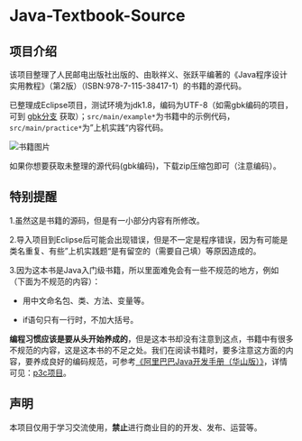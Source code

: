 # Java-Textbook-Source

## 项目介绍

该项目整理了人民邮电出版社出版的、由耿祥义、张跃平编著的《Java程序设计实用教程》（第2版）（ISBN:978-7-115-38417-1）的书籍的源代码。

已整理成Eclipse项目，测试环境为jdk1.8，编码为UTF-8（如需gbk编码的项目，可到 [gbk分支](https://github.com/yansheng836/java-textbook-source/tree/gbk) 获取）；`src/main/example*`为书籍中的示例代码，`src/main/practice*`为”上机实践“内容代码。

![书籍图片](https://img11.360buyimg.com/n0/jfs/t1633/82/263571967/127638/8cb64d8e/556c320bNfe8389b6.jpg)

如果你想要获取未整理的源代码(gbk编码)，下载zip压缩包即可（注意编码）。



## 特别提醒

1.虽然这是书籍的源码，但是有一小部分内容有所修改。

2.导入项目到Eclipse后可能会出现错误，但是不一定是程序错误，因为有可能是类名重复、有些”上机实践题“是有留空的（需要自己填）等原因造成的。

3.因为这本书是Java入门级书籍，所以里面难免会有一些不规范的地方，例如（下面为不规范的内容）：

- 用中文命名包、类、方法、变量等。

- if语句只有一行时，不加大括号。

**编程习惯应该是要从头开始养成的**，但是这本书却没有注意到这点，书籍中有很多不规范的内容，这是这本书的不足之处。我们在阅读书籍时，要多注意这方面的内容，要养成良好的编码规范，可参考[《阿里巴巴Java开发手册（华山版）》](https://github.com/yansheng836/java-textbook-source/blob/master/阿里巴巴Java开发手册（华山版）.pdf)，详情可见：[p3c项目](https://github.com/alibaba/p3c)。



## 声明

本项目仅用于学习交流使用，**禁止**进行商业目的的开发、发布、运营等。

